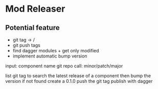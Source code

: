 # Mod Releaser

## Potential feature

 * git tag -> <component>/<version>
 * git push tags
 * find dagger modules + get only modified
 * implement automatic bump version


input:
 component name
 git repo
call:
 minor/patch/major

list git tag to search the latest release of a component
then bump the version if not found create a 0.1.0
push the git tag
publish with dagger